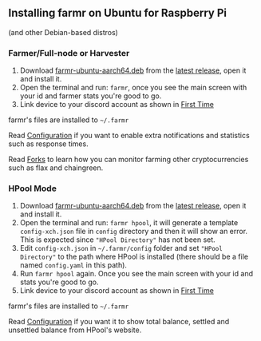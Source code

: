 ## Installing farmr on Ubuntu for Raspberry Pi
(and other Debian-based distros)

### Farmer/Full-node or Harvester
1. Download [farmr-ubuntu-aarch64.deb](https://github.com/joaquimguimaraes/farmr/releases/download/v1.7.0.1/farmr-ubuntu-aarch64.deb) from the [latest release](https://github.com/joaquimguimaraes/farmr/releases/latest), open it and install it.
3. Open the terminal and run: ```farmr```, once you see the main screen with your id and farmer stats you're good to go.
4. Link device to your discord account as shown in [First Time](./usage.md#First-time)

farmr's files are installed to ``~/.farmr``

Read [Configuration](configuration.md) if you want to enable extra notifications and statistics such as response times.

Read [Forks](forks.md) to learn how you can monitor farming other cryptocurrencies such as flax and chaingreen.

### HPool Mode
1. Download [farmr-ubuntu-aarch64.deb](https://github.com/joaquimguimaraes/farmr/releases/download/v1.7.0.1/farmr-ubuntu-aarch64.deb) from the [latest release](https://github.com/joaquimguimaraes/farmr/releases/latest), open it and install it.
2. Open the terminal and run: ```farmr hpool```, it will generate a template ``config-xch.json`` file in ``config`` directory and then it will show an error. This is expected since ``"HPool Directory"`` has not been set.
3. Edit ``config-xch.json`` in ``~/.farmr/config`` folder and set ``"HPool Directory"`` to the path where HPool is installed (there should be a file named ``config.yaml`` in this path).
4. Run ```farmr hpool``` again. Once you see the main screen with your id and stats you're good to go.
5. Link device to your discord account as shown in [First Time](./usage.md#First-time)

farmr's files are installed to ``~/.farmr``

Read [Configuration](configuration.md#showing-hpool-balance) if you want it to show total balance, settled and unsettled balance from HPool's website.

